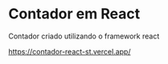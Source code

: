 # Contador em React 
 Contador criado utilizando o framework react 

https://contador-react-st.vercel.app/

